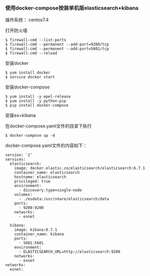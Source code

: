 ### 使用docker-compose按装单机版elasticsearch+kibana

操作系统： centos7.4


打开防火墙
```
$ firewall-cmd --list-ports
$ firewall-cmd --permanent --add-port=9200/tcp
$ firewall-cmd --permanent --add-port=5601/tcp
$ firewall-cmd --reload
```

安装docker

```
$ yum install docker
$ service docker start
```

安装docker-compose
```
$ yum install -y epel-release
$ yum install -y python-pip
$ pip install docker-compose
```

安装es+kibana

在docker-compose.yaml文件的目录下执行
```
$ docker-compose up -d 
```

docker-compose.yaml文件的内容如下：

```
version: '2'
services:
  elasticsearch:
    image: docker.elastic.co/elasticsearch/elasticsearch:6.7.1
    container_name: elasticsearch
    hostname: elasticsearch
	privileged: true
    environment:
      - discovery.type=single-node
    volumes:
      - ./esdata:/usr/share/elasticsearch/data
    ports:
      - 9200:9200
    networks:
      - esnet

  kibana:
    image: kibana:6.7.1
    container_name: kibana
    ports:
      - 5601:5601
    environment:
      - ELASTICSEARCH_URL=http://elasticsearch:9200
    networks:
      - esnet
networks:
  esnet:
  
```
